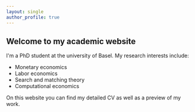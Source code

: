```yaml
---
layout: single
author_profile: true
---
```


## Welcome to my academic website

I'm a PhD student at the university of Basel. My research interests include:

* Monetary economics
* Labor economics
* Search and matching theory
* Computational economics

On this website you can find my detailed CV as well as a preview of my work.
